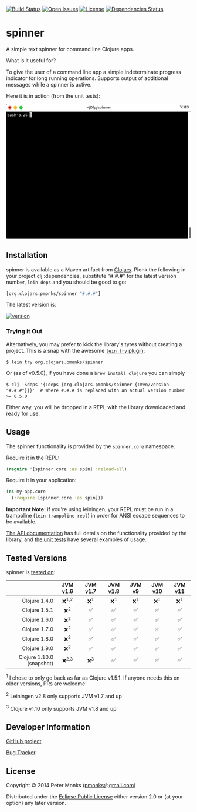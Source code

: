 [![Build Status](https://travis-ci.com/pmonks/spinner.svg?branch=master)](https://travis-ci.com/pmonks/spinner)
[![Open Issues](https://img.shields.io/github/issues/pmonks/spinner.svg)](https://github.com/pmonks/spinner/issues)
[![License](https://img.shields.io/github/license/pmonks/spinner.svg)](https://github.com/pmonks/spinner/blob/master/LICENSE)
[![Dependencies Status](https://versions.deps.co/pmonks/spinner/status.svg)](https://versions.deps.co/pmonks/spinner)

# spinner

A simple text spinner for command line Clojure apps.

What is it useful for?

To give the user of a command line app a simple indeterminate progress indicator for long running operations.
Supports output of additional messages while a spinner is active.

Here it is in action (from the unit tests):
<p align="center">
  <img alt="spinner example screenshot" src="https://raw.githubusercontent.com/pmonks/spinner/master/spinner-demo.gif"/>
</p>

## Installation

spinner is available as a Maven artifact from [Clojars](https://clojars.org/org.clojars.pmonks/spinner).
Plonk the following in your project.clj :dependencies, substitute "#.#.#" for the latest version number,
`lein deps` and you should be good to go:

```clojure
[org.clojars.pmonks/spinner "#.#.#"]
```

The latest version is:

[![version](https://clojars.org/org.clojars.pmonks/spinner/latest-version.svg)](https://clojars.org/org.clojars.pmonks/spinner)

### Trying it Out
Alternatively, you may prefer to kick the library's tyres without creating a project.  This is a snap with the awesome [`lein try` plugin](https://github.com/rkneufeld/lein-try):

```shell
$ lein try org.clojars.pmonks/spinner
```

Or (as of v0.5.0), if you have done a `brew install clojure` you can simply

```shell
$ clj -Sdeps '{:deps {org.clojars.pmonks/spinner {:mvn/version "#.#.#"}}}'  # Where #.#.# is replaced with an actual version number >= 0.5.0
```

Either way, you will be dropped in a REPL with the library downloaded and ready for use.

## Usage

The spinner functionality is provided by the `spinner.core` namespace.

Require it in the REPL:

```clojure
(require '[spinner.core :as spin] :reload-all)
```

Require it in your application:

```clojure
(ns my-app.core
  (:require [spinner.core :as spin]))
```

**Important Note:** if you're using leiningen, your REPL must be run in a trampoline (`lein trampoline repl`) in order for ANSI escape sequences to be available.

[The API documentation](https://pmonks.github.io/spinner/) has full details on the functionality provided by the library, and [the unit tests](https://github.com/pmonks/spinner/blob/master/test/spinner/core_test.clj) have several examples of usage.

## Tested Versions

spinner is [tested on](https://travis-ci.com/pmonks/spinner):

|                           | JVM v1.6         | JVM v1.7       | JVM v1.8        | JVM v9         | JVM v10        | JVM v11         |
|                      ---: |  :---:           |  :---:         |  :---:          |  :---:         |  :---:         |  :---:          |
| Clojure 1.4.0             | ❌<sup>1,2</sup> | ❌<sup>1</sup> | ❌<sup>1</sup> | ❌<sup>1</sup> | ❌<sup>1</sup> | ❌<sup>1</sup> |
| Clojure 1.5.1             | ❌<sup>2</sup>   | ✅             | ✅             | ✅             | ✅             | ✅             |
| Clojure 1.6.0             | ❌<sup>2</sup>   | ✅             | ✅             | ✅             | ✅             | ✅             |
| Clojure 1.7.0             | ❌<sup>2</sup>   | ✅             | ✅             | ✅             | ✅             | ✅             |
| Clojure 1.8.0             | ❌<sup>2</sup>   | ✅             | ✅             | ✅             | ✅             | ✅             |
| Clojure 1.9.0             | ❌<sup>2</sup>   | ✅             | ✅             | ✅             | ✅             | ✅             |
| Clojure 1.10.0 (snapshot) | ❌<sup>2,3</sup> | ❌<sup>3</sup> | ✅             | ✅             | ✅             | ✅             |

<sup>1</sup> I chose to only go back as far as Clojure v1.5.1.  If anyone needs this on older versions, PRs are welcome!

<sup>2</sup> Leiningen v2.8 only supports JVM v1.7 and up

<sup>3</sup> Clojure v1.10 only supports JVM v1.8 and up

## Developer Information

[GitHub project](https://github.com/pmonks/spinner)

[Bug Tracker](https://github.com/pmonks/spinner/issues)

## License

Copyright © 2014 Peter Monks (pmonks@gmail.com)

Distributed under the [Eclipse Public License](http://www.eclipse.org/legal/epl-v20.html) either version 2.0 or (at your option) any later version.
